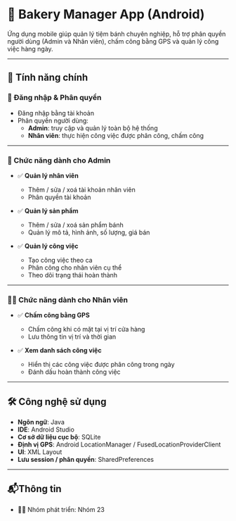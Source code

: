 # 🎂 Bakery Manager App (Android)

Ứng dụng mobile giúp quản lý tiệm bánh chuyên nghiệp, hỗ trợ phân quyền người dùng (Admin và Nhân viên), chấm công bằng GPS và quản lý công việc hàng ngày.

---

## 📱 Tính năng chính

### 🔐 Đăng nhập & Phân quyền
- Đăng nhập bằng tài khoản
- Phân quyền người dùng:
  - **Admin**: truy cập và quản lý toàn bộ hệ thống
  - **Nhân viên**: thực hiện công việc được phân công, chấm công

---

### 👑 Chức năng dành cho **Admin**
- ✅ **Quản lý nhân viên**
  - Thêm / sửa / xoá tài khoản nhân viên
  - Phân quyền tài khoản

- ✅ **Quản lý sản phẩm**
  - Thêm / sửa / xoá sản phẩm bánh
  - Quản lý mô tả, hình ảnh, số lượng, giá bán

- ✅ **Quản lý công việc**
  - Tạo công việc theo ca
  - Phân công cho nhân viên cụ thể
  - Theo dõi trạng thái hoàn thành

---

### 👷‍♀️ Chức năng dành cho **Nhân viên**
- ✅ **Chấm công bằng GPS**
  - Chấm công khi có mặt tại vị trí cửa hàng
  - Lưu thông tin vị trí và thời gian

- ✅ **Xem danh sách công việc**
  - Hiển thị các công việc được phân công trong ngày
  - Đánh dấu hoàn thành công việc

---

## 🛠️ Công nghệ sử dụng

- **Ngôn ngữ**: Java
- **IDE**: Android Studio
- **Cơ sở dữ liệu cục bộ**: SQLite
- **Định vị GPS**: Android LocationManager / FusedLocationProviderClient
- **UI**: XML Layout
- **Lưu session / phân quyền**: SharedPreferences

---

## 📬Thông tin
- 👨‍💻 Nhóm phát triển: Nhóm 23

